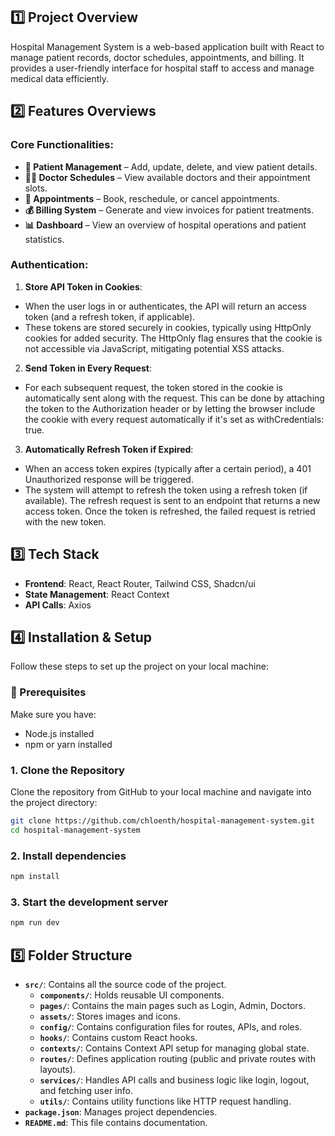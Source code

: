 ## 1️⃣ Project Overview

Hospital Management System is a web-based application built with React to manage patient records, doctor schedules, appointments, and billing. It provides a user-friendly interface for hospital staff to access and manage medical data efficiently.

## 2️⃣ Features Overviews

### Core Functionalities:

- **🏥 Patient Management** – Add, update, delete, and view patient details.
- **👩‍⚕️ Doctor Schedules** – View available doctors and their appointment slots.
- **📅 Appointments** – Book, reschedule, or cancel appointments.
- **💰 Billing System** – Generate and view invoices for patient treatments.
- **📊 Dashboard** – View an overview of hospital operations and patient statistics.

### Authentication:

1. **Store API Token in Cookies**:

- When the user logs in or authenticates, the API will return an access token (and a refresh token, if applicable).
- These tokens are stored securely in cookies, typically using HttpOnly cookies for added security. The HttpOnly flag ensures that the cookie is not accessible via JavaScript, mitigating potential XSS attacks.

2. **Send Token in Every Request**:

- For each subsequent request, the token stored in the cookie is automatically sent along with the request. This can be done by attaching the token to the Authorization header or by letting the browser include the cookie with every request automatically if it's set as withCredentials: true.

3. **Automatically Refresh Token if Expired**:

- When an access token expires (typically after a certain period), a 401 Unauthorized response will be triggered.
- The system will attempt to refresh the token using a refresh token (if available). The refresh request is sent to an endpoint that returns a new access token.
  Once the token is refreshed, the failed request is retried with the new token.

## 3️⃣ Tech Stack

- **Frontend**: React, React Router, Tailwind CSS, Shadcn/ui
- **State Management**: React Context
- **API Calls**: Axios

## 4️⃣ Installation & Setup

Follow these steps to set up the project on your local machine:

### 🔹 Prerequisites

Make sure you have:

- Node.js installed
- npm or yarn installed

### 1. Clone the Repository

Clone the repository from GitHub to your local machine and navigate into the project directory:

```bash
git clone https://github.com/chloenth/hospital-management-system.git
cd hospital-management-system
```

### 2. Install dependencies

```bash
npm install
```

### 3. Start the development server

```bash
npm run dev
```

## 5️⃣ Folder Structure

- **`src/`**: Contains all the source code of the project.
  - **`components/`**: Holds reusable UI components.
  - **`pages/`**: Contains the main pages such as Login, Admin, Doctors.
  - **`assets/`**: Stores images and icons.
  - **`config/`**: Contains configuration files for routes, APIs, and roles.
  - **`hooks/`**: Contains custom React hooks.
  - **`contexts/`**: Contains Context API setup for managing global state.
  - **`routes/`**: Defines application routing (public and private routes with layouts).
  - **`services/`**: Handles API calls and business logic like login, logout, and fetching user info.
  - **`utils/`**: Contains utility functions like HTTP request handling.
- **`package.json`**: Manages project dependencies.
- **`README.md`**: This file contains documentation.
